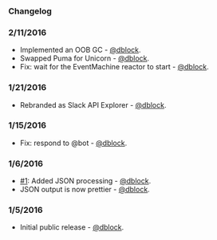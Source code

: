 ### Changelog

### 2/11/2016

* Implemented an OOB GC - [@dblock](https://github.com/dblock).
* Swapped Puma for Unicorn - [@dblock](https://github.com/dblock).
* Fix: wait for the EventMachine reactor to start - [@dblock](https://github.com/dblock).

### 1/21/2016

* Rebranded as Slack API Explorer - [@dblock](https://github.com/dblock).

### 1/15/2016

* Fix: respond to @bot - [@dblock](https://github.com/dblock).

### 1/6/2016

* [#1](https://github.com/dblock/slack-api-explorer/issues/1): Added JSON processing - [@dblock](https://github.com/dblock).
* JSON output is now prettier - [@dblock](https://github.com/dblock).

### 1/5/2016

* Initial public release - [@dblock](https://github.com/dblock).
